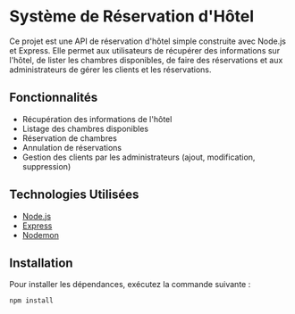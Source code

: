 # Système de Réservation d'Hôtel

Ce projet est une API de réservation d'hôtel simple construite avec Node.js et Express. Elle permet aux utilisateurs de récupérer des informations sur l'hôtel, de lister les chambres disponibles, de faire des réservations et aux administrateurs de gérer les clients et les réservations.

## Fonctionnalités

- Récupération des informations de l'hôtel
- Listage des chambres disponibles
- Réservation de chambres
- Annulation de réservations
- Gestion des clients par les administrateurs (ajout, modification, suppression)

## Technologies Utilisées

- [Node.js](https://nodejs.org/)
- [Express](https://expressjs.com/)
- [Nodemon](https://nodemon.io/)

## Installation

Pour installer les dépendances, exécutez la commande suivante :

```bash
npm install
